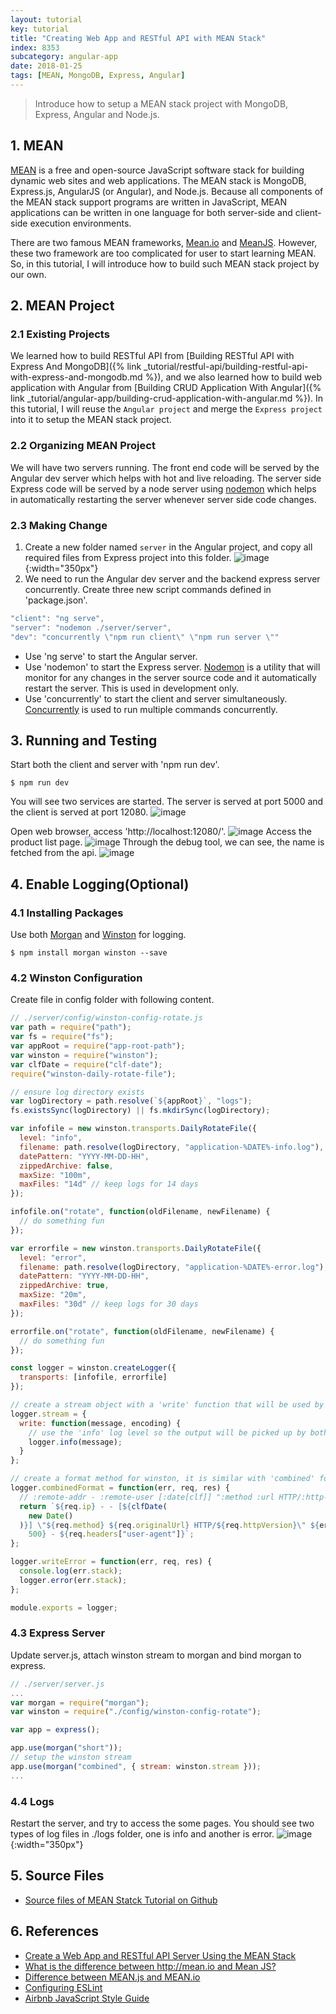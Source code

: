 ```yaml
---
layout: tutorial
key: tutorial
title: "Creating Web App and RESTful API with MEAN Stack"
index: 8353
subcategory: angular-app
date: 2018-01-25
tags: [MEAN, MongoDB, Express, Angular]
---
```


> Introduce how to setup a MEAN stack project with MongoDB, Express, Angular and Node.js.

## 1. MEAN
[MEAN](https://en.wikipedia.org/wiki/MEAN_(software_bundle)) is a free and open-source JavaScript software stack for building dynamic web sites and web applications. The MEAN stack is MongoDB, Express.js, AngularJS (or Angular), and Node.js. Because all components of the MEAN stack support programs are written in JavaScript, MEAN applications can be written in one language for both server-side and client-side execution environments.

There are two famous MEAN frameworks, [Mean.io](http://mean.io/) and [MeanJS](http://meanjs.org/). However, these two framework are too complicated for user to start learning MEAN. So, in this tutorial, I will introduce how to build such MEAN stack project by our own.

## 2. MEAN Project
### 2.1 Existing Projects
We learned how to build RESTful API from [Building RESTful API with Express And MongoDB]({% link _tutorial/restful-api/building-restful-api-with-express-and-mongodb.md %}), and we also learned how to build web application with Angular from [Building CRUD Application With Angular]({% link _tutorial/angular-app/building-crud-application-with-angular.md %}). In this tutorial, I will reuse the `Angular project` and merge the `Express project` into it to setup the MEAN stack project.
### 2.2 Organizing MEAN Project
We will have two servers running. The front end code will be served by the Angular dev server which helps with hot and live reloading. The server side Express code will be served by a node server using [nodemon](https://nodemon.io/) which helps in automatically restarting the server whenever server side code changes.
### 2.3 Making Change
1) Create a new folder named `server` in the Angular project, and copy all required files from Express project into this folder.
![image](/assets/images/frontend/8353/merge.png){:width="350px"}
2) We need to run the Angular dev server and the backend express server concurrently. Create three new script commands defined in 'package.json'.
```javascript
"client": "ng serve",
"server": "nodemon ./server/server",
"dev": "concurrently \"npm run client\" \"npm run server \""
```
* Use 'ng serve' to start the Angular server.
* Use 'nodemon' to start the Express server. [Nodemon](https://nodemon.io/) is a utility that will monitor for any changes in the server source code and it automatically restart the server. This is used in development only.
* Use 'concurrently' to start the client and server simultaneously. [Concurrently](https://github.com/kimmobrunfeldt/concurrently) is used to run multiple commands concurrently.

## 3. Running and Testing
Start both the client and server with 'npm run dev'.
```raw
$ npm run dev
```
You will see two services are started. The server is served at port 5000 and the client is served at port 12080.
![image](/assets/images/frontend/8353/start.png)

Open web browser, access 'http://localhost:12080/'.
![image](/assets/images/frontend/8353/homepage.png)
Access the product list page.
![image](/assets/images/frontend/8353/productlist.png)
Through the debug tool, we can see, the name is fetched from the api.
![image](/assets/images/frontend/8353/api.png)

## 4. Enable Logging(Optional)
### 4.1 Installing Packages
Use both [Morgan](https://github.com/expressjs/morgan) and [Winston](https://github.com/winstonjs/winston) for logging.  
```raw
$ npm install morgan winston --save
```
### 4.2 Winston Configuration
Create file in config folder with following content.
```javascript
// ./server/config/winston-config-rotate.js
var path = require("path");
var fs = require("fs");
var appRoot = require("app-root-path");
var winston = require("winston");
var clfDate = require("clf-date");
require("winston-daily-rotate-file");

// ensure log directory exists
var logDirectory = path.resolve(`${appRoot}`, "logs");
fs.existsSync(logDirectory) || fs.mkdirSync(logDirectory);

var infofile = new winston.transports.DailyRotateFile({
  level: "info",
  filename: path.resolve(logDirectory, "application-%DATE%-info.log"),
  datePattern: "YYYY-MM-DD-HH",
  zippedArchive: false,
  maxSize: "100m",
  maxFiles: "14d" // keep logs for 14 days
});

infofile.on("rotate", function(oldFilename, newFilename) {
  // do something fun
});

var errorfile = new winston.transports.DailyRotateFile({
  level: "error",
  filename: path.resolve(logDirectory, "application-%DATE%-error.log"),
  datePattern: "YYYY-MM-DD-HH",
  zippedArchive: true,
  maxSize: "20m",
  maxFiles: "30d" // keep logs for 30 days
});

errorfile.on("rotate", function(oldFilename, newFilename) {
  // do something fun
});

const logger = winston.createLogger({
  transports: [infofile, errorfile]
});

// create a stream object with a 'write' function that will be used by `morgan`. This stream is based on node.js stream https://nodejs.org/api/stream.html.
logger.stream = {
  write: function(message, encoding) {
    // use the 'info' log level so the output will be picked up by both transports
    logger.info(message);
  }
};

// create a format method for winston, it is similar with 'combined' format in morgan
logger.combinedFormat = function(err, req, res) {
  // :remote-addr - :remote-user [:date[clf]] ":method :url HTTP/:http-version" :status :res[content-length] ":referrer" ":user-agent"
  return `${req.ip} - - [${clfDate(
    new Date()
  )}] \"${req.method} ${req.originalUrl} HTTP/${req.httpVersion}\" ${err.status ||
    500} - ${req.headers["user-agent"]}`;
};

logger.writeError = function(err, req, res) {
  console.log(err.stack);
  logger.error(err.stack);
};

module.exports = logger;
```
### 4.3 Express Server
Update server.js, attach winston stream to morgan and bind morgan to express.
```javascript
// ./server/server.js
...
var morgan = require("morgan");
var winston = require("./config/winston-config-rotate");

var app = express();

app.use(morgan("short"));
// setup the winston stream
app.use(morgan("combined", { stream: winston.stream }));
...
```
### 4.4 Logs
Restart the server, and try to access the some pages. You should see two types of log files in ./logs folder, one is info and another is error.
![image](/assets/images/frontend/8353/logs.png){:width="350px"}

## 5. Source Files
* [Source files of MEAN Statck Tutorial on Github](https://github.com/jojozhuang/Tutorials/tree/master/MEANStackTutorial)

## 6. References
* [Create a Web App and RESTful API Server Using the MEAN Stack](https://devcenter.heroku.com/articles/mean-apps-restful-api)
* [What is the difference between http://mean.io and Mean JS?](https://www.quora.com/What-is-the-difference-between-http-mean-io-and-Mean-JS)
* [Difference between MEAN.js and MEAN.io](https://stackoverflow.com/questions/23199392/difference-between-mean-js-and-mean-io)
* [Configuring ESLint](https://eslint.org/docs/user-guide/configuring)
* [Airbnb JavaScript Style Guide](https://github.com/airbnb/javascript)
